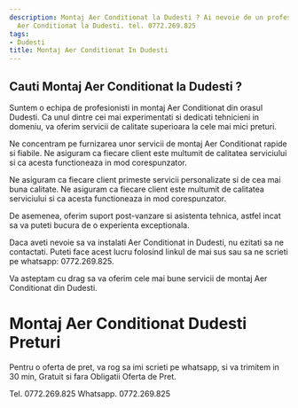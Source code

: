 ```yaml
---
description: Montaj Aer Conditionat la Dudesti ? Ai nevoie de un profesionist in Montaj
  Aer Conditionat la Dudesti. tel. 0772.269.825
tags:
- Dudesti
title: Montaj Aer Conditionat In Dudesti
---
```



## Cauti Montaj Aer Conditionat la Dudesti ?

Suntem o echipa de profesionisti in montaj Aer Conditionat din orasul Dudesti. Ca unul dintre cei mai experimentati si dedicati tehnicieni in domeniu, va oferim servicii de calitate superioara la cele mai mici preturi. 

Ne concentram pe furnizarea unor servicii de montaj Aer Conditionat rapide si fiabile. Ne asiguram ca fiecare client este multumit de calitatea serviciului si ca acesta functioneaza in mod corespunzator.

Ne asiguram ca fiecare client primeste servicii personalizate si de cea mai buna calitate. Ne asiguram ca fiecare client este multumit de calitatea serviciului si ca acesta functioneaza in mod corespunzator. 

De asemenea, oferim suport post-vanzare si asistenta tehnica, astfel incat sa va puteti bucura de o experienta exceptionala.

Daca aveti nevoie sa va instalati Aer Conditionat in Dudesti, nu ezitati sa ne contactati. Puteti face acest lucru folosind linkul de mai sus sau sa ne scrieti pe whatsapp: 0772.269.825. 

Va asteptam cu drag sa va oferim cele mai bune servicii de montaj Aer Conditionat din Dudesti.

# Montaj Aer Conditionat Dudesti Preturi
Pentru o oferta de pret, va rog sa imi scrieti pe whatsapp, si va trimitem in 30 min, Gratuit si fara Obligatii Oferta de Pret.

Tel. 0772.269.825
Whatsapp. 0772.269.825